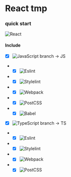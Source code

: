 # React tmp
### quick start
![React](https://img.shields.io/badge/-React-black?style=flat-square&logo=react)
#### Include
- [X] ![JavaScript](https://img.shields.io/badge/-JavaScript-black?style=flat-square&logo=javascript) branch -> JS
- - [X] ![Eslint](https://img.shields.io/badge/-Eslint-black?style=flat-square&logo=eslint)
- - [X] ![Stylelint](https://img.shields.io/badge/-Stylelint-black?style=flat-square&logo=stylelint)
- - [X] ![Webpack](https://img.shields.io/badge/-Webpack-black?style=flat-square&logo=webpack)
- - [X] ![PostCSS](https://img.shields.io/badge/-PostCSS-black?style=flat-square&logo=postcss)
- - [X] ![Babel](https://img.shields.io/badge/-Babel-black?style=flat-square&logo=babel)

- [X] ![TypeScript](https://img.shields.io/badge/-TypeScript-black?style=flat-square&logo=typescript) branch -> TS
- - [X] ![Eslint](https://img.shields.io/badge/-Eslint-black?style=flat-square&logo=eslint)
- - [X] ![Stylelint](https://img.shields.io/badge/-Stylelint-black?style=flat-square&logo=stylelint)
- - [X] ![Webpack](https://img.shields.io/badge/-Webpack-black?style=flat-square&logo=webpack)
- - [X] ![PostCSS](https://img.shields.io/badge/-PostCSS-black?style=flat-square&logo=postcss)
